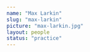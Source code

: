 ```yaml
---
name: "Max Larkin"
slug: "max-larkin"
picture: "max-larkin.jpg"
layout: people
status: "practice"
---
```

